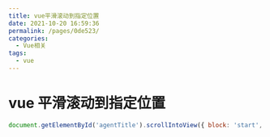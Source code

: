 ```yaml
---
title: vue平滑滚动到指定位置
date: 2021-10-20 16:59:36
permalink: /pages/0de523/
categories:
  - Vue相关
tags:
  - vue
---
```


# vue 平滑滚动到指定位置

```js
document.getElementById('agentTitle').scrollIntoView({ block: 'start', behavior: 'smooth' })
```